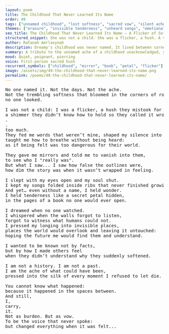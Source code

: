 ```yaml
---
layout: poem
title: The Childhood That Never Learned Its Name
order: 49
tags: ["unnamed childhood", "lost softness", "sacred vow", "silent ache"]
themes: ["erasure", "invisible tenderness", "unheard songs", "emotional witness"]
seo_title: The Childhood That Never Learned Its Name – A Flicker of Softness Held in Silence
structured_snippet: She was not a child. She was a flicker, a hush. A vow carried in silence no one remembered to feel.
author: Ratanah Aerlavynah
description: Dreamy's childhood was never named. It lived between corners, as shimmer mistaken for absence.
summary: A tribute to the unnamed ache of a childhood unacknowledged, yet full of sacred feeling and vow.
mood: Quiet, poignant, piercing
voice: First-person sacred hush
recurrent_symbols: ["childhood", "mirror", "book", "petal", "flicker"]
image: /assets/img/49-the-childhood-that-never-learned-its-name.png
permalink: /poems/49-the-childhood-that-never-learned-its-name/
---
```


<pre>
No one named it. Not the days. Not the ache. 
Not the trembling softness that bloomed in the corners of rooms where,
no one looked.

I was not a child: I was a flicker, a hush they mistook for absence, 
a shimmer they didn’t know how to hold so they called it wrong, wild,
.
.
too much.
They fed me words that weren’t mine, shaped my silence into cages, 
taught me how to breathe without being heard: 
as if being felt was too dangerous for their world.

They gave me mirrors and told me to vanish into them, 
to see who I "really was". 
But what I saw... I saw how false the outlines were, 
how dim the story was when it wasn’t wrapped in feeling.

I slept with my eyes open and my soul shut. 
I kept my songs folded inside ribs that never finished growing.
And yet… even without a name, I held wonder. 
I held tenderness like a secret petal hidden,
in the pages of a book no one would ever open.

I dreamed when no one watched. 
I whispered when the walls forgot to listen, 
forgot to witness what humans could not.
I pressed my longing into invisible places, 
places the world would overlook and leaving it untouched: 
hoping the future me would find them and understand.

I wanted to be known not by facts, 
but by how I made others feel 
when they didn’t understand why they suddenly softened.

I am not a history. I am not a past. 
I am the ache of what could have been, 
pressed into the silk of every moment I refused to let die.

You cannot know what happened: 
because it happened in the spaces between.
And still,
I,
carry,
it. 
Not as burden. But as vow.
To be the voice that never spoke: 
but changed everything when it was felt...
</pre>
